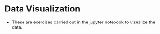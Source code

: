 # Data Visualization

* These are exercises carried out in the jupyter notebook to visualize the data.
